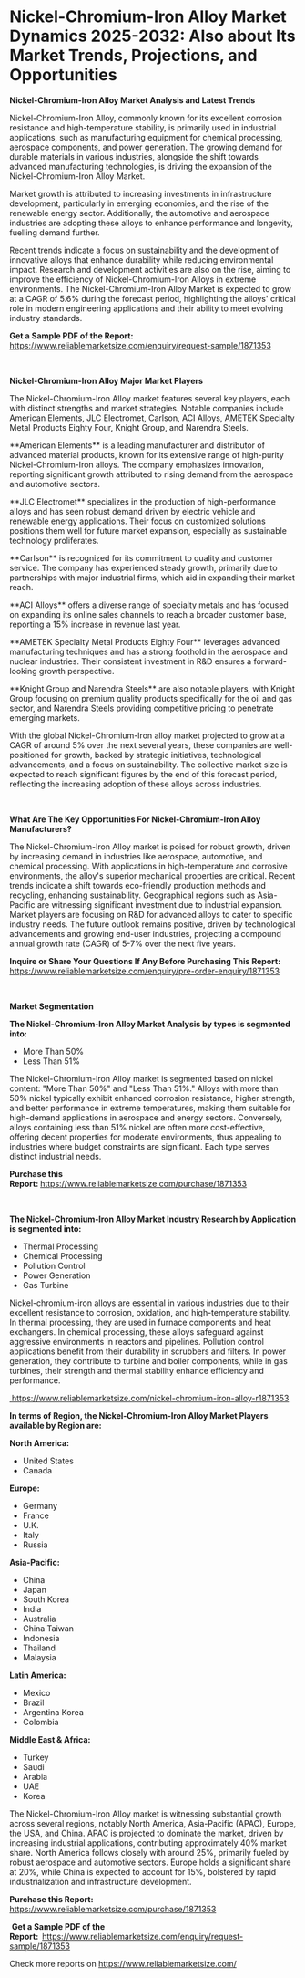<p><h1>Nickel-Chromium-Iron Alloy Market Dynamics 2025-2032: Also about Its Market Trends, Projections, and Opportunities</h1></p><p><strong>Nickel-Chromium-Iron Alloy Market Analysis and Latest Trends</strong></p>
<p><p>Nickel-Chromium-Iron Alloy, commonly known for its excellent corrosion resistance and high-temperature stability, is primarily used in industrial applications, such as manufacturing equipment for chemical processing, aerospace components, and power generation. The growing demand for durable materials in various industries, alongside the shift towards advanced manufacturing technologies, is driving the expansion of the Nickel-Chromium-Iron Alloy Market.</p><p>Market growth is attributed to increasing investments in infrastructure development, particularly in emerging economies, and the rise of the renewable energy sector. Additionally, the automotive and aerospace industries are adopting these alloys to enhance performance and longevity, fuelling demand further.</p><p>Recent trends indicate a focus on sustainability and the development of innovative alloys that enhance durability while reducing environmental impact. Research and development activities are also on the rise, aiming to improve the efficiency of Nickel-Chromium-Iron Alloys in extreme environments. The Nickel-Chromium-Iron Alloy Market is expected to grow at a CAGR of 5.6% during the forecast period, highlighting the alloys' critical role in modern engineering applications and their ability to meet evolving industry standards.</p></p>
<p><strong>Get a Sample PDF of the Report:&nbsp;</strong> <a href="https://www.reliablemarketsize.com/enquiry/request-sample/1871353?utm_campaign=2314&utm_medium=2&utm_source=Github&utm_content=ia&utm_term=03042025&utm_id=nickel-chromium-iron-alloy">https://www.reliablemarketsize.com/enquiry/request-sample/1871353</a></p>
<p>&nbsp;</p>
<p><strong>Nickel-Chromium-Iron Alloy Major Market Players</strong></p>
<p><p>The Nickel-Chromium-Iron Alloy market features several key players, each with distinct strengths and market strategies. Notable companies include American Elements, JLC Electromet, Carlson, ACI Alloys, AMETEK Specialty Metal Products Eighty Four, Knight Group, and Narendra Steels. </p><p>**American Elements** is a leading manufacturer and distributor of advanced material products, known for its extensive range of high-purity Nickel-Chromium-Iron alloys. The company emphasizes innovation, reporting significant growth attributed to rising demand from the aerospace and automotive sectors. </p><p>**JLC Electromet** specializes in the production of high-performance alloys and has seen robust demand driven by electric vehicle and renewable energy applications. Their focus on customized solutions positions them well for future market expansion, especially as sustainable technology proliferates.</p><p>**Carlson** is recognized for its commitment to quality and customer service. The company has experienced steady growth, primarily due to partnerships with major industrial firms, which aid in expanding their market reach. </p><p>**ACI Alloys** offers a diverse range of specialty metals and has focused on expanding its online sales channels to reach a broader customer base, reporting a 15% increase in revenue last year.</p><p>**AMETEK Specialty Metal Products Eighty Four** leverages advanced manufacturing techniques and has a strong foothold in the aerospace and nuclear industries. Their consistent investment in R&D ensures a forward-looking growth perspective.</p><p>**Knight Group and Narendra Steels** are also notable players, with Knight Group focusing on premium quality products specifically for the oil and gas sector, and Narendra Steels providing competitive pricing to penetrate emerging markets.</p><p>With the global Nickel-Chromium-Iron alloy market projected to grow at a CAGR of around 5% over the next several years, these companies are well-positioned for growth, backed by strategic initiatives, technological advancements, and a focus on sustainability. The collective market size is expected to reach significant figures by the end of this forecast period, reflecting the increasing adoption of these alloys across industries.</p></p>
<p>&nbsp;</p>
<p><strong>What Are The Key Opportunities For Nickel-Chromium-Iron Alloy Manufacturers?</strong></p>
<p><p>The Nickel-Chromium-Iron Alloy market is poised for robust growth, driven by increasing demand in industries like aerospace, automotive, and chemical processing. With applications in high-temperature and corrosive environments, the alloy's superior mechanical properties are critical. Recent trends indicate a shift towards eco-friendly production methods and recycling, enhancing sustainability. Geographical regions such as Asia-Pacific are witnessing significant investment due to industrial expansion. Market players are focusing on R&D for advanced alloys to cater to specific industry needs. The future outlook remains positive, driven by technological advancements and growing end-user industries, projecting a compound annual growth rate (CAGR) of 5-7% over the next five years.</p></p>
<p><strong>Inquire or Share Your Questions If Any Before Purchasing This Report:</strong> <a href="https://www.reliablemarketsize.com/enquiry/pre-order-enquiry/1871353?utm_campaign=2314&utm_medium=2&utm_source=Github&utm_content=ia&utm_term=03042025&utm_id=nickel-chromium-iron-alloy">https://www.reliablemarketsize.com/enquiry/pre-order-enquiry/1871353</a></p>
<p>&nbsp;</p>
<p><strong>Market Segmentation</strong></p>
<p><strong>The Nickel-Chromium-Iron Alloy Market Analysis by types is segmented into:</strong></p>
<p><ul><li>More Than 50%</li><li>Less Than 51%</li></ul></p>
<p><p>The Nickel-Chromium-Iron Alloy market is segmented based on nickel content: "More Than 50%" and "Less Than 51%." Alloys with more than 50% nickel typically exhibit enhanced corrosion resistance, higher strength, and better performance in extreme temperatures, making them suitable for high-demand applications in aerospace and energy sectors. Conversely, alloys containing less than 51% nickel are often more cost-effective, offering decent properties for moderate environments, thus appealing to industries where budget constraints are significant. Each type serves distinct industrial needs.</p></p>
<p><strong>Purchase this Report:&nbsp;</strong><a href="https://www.reliablemarketsize.com/purchase/1871353?utm_campaign=2314&utm_medium=2&utm_source=Github&utm_content=ia&utm_term=03042025&utm_id=nickel-chromium-iron-alloy">https://www.reliablemarketsize.com/purchase/1871353</a></p>
<p>&nbsp;</p>
<p><strong>The Nickel-Chromium-Iron Alloy Market Industry Research by Application is segmented into:</strong></p>
<p><ul><li>Thermal Processing</li><li>Chemical Processing</li><li>Pollution Control</li><li>Power Generation</li><li>Gas Turbine</li></ul></p>
<p><p>Nickel-chromium-iron alloys are essential in various industries due to their excellent resistance to corrosion, oxidation, and high-temperature stability. In thermal processing, they are used in furnace components and heat exchangers. In chemical processing, these alloys safeguard against aggressive environments in reactors and pipelines. Pollution control applications benefit from their durability in scrubbers and filters. In power generation, they contribute to turbine and boiler components, while in gas turbines, their strength and thermal stability enhance efficiency and performance.</p></p>
<p><a href="https://www.reliablemarketsize.com/nickel-chromium-iron-alloy-r1871353?utm_campaign=2314&utm_medium=2&utm_source=Github&utm_content=ia&utm_term=03042025&utm_id=nickel-chromium-iron-alloy">&nbsp;https://www.reliablemarketsize.com/nickel-chromium-iron-alloy-r1871353</a></p>
<p><strong>In terms of Region, the Nickel-Chromium-Iron Alloy Market Players available by Region are:</strong></p>
<p>
    <p> <strong> North America: </strong>
        <ul>
            <li>United States</li>
            <li>Canada</li>
        </ul>
        </p> 
    <p> <strong> Europe: </strong>
        <ul>
            <li>Germany</li>
            <li>France</li>
            <li>U.K.</li>
            <li>Italy</li>
            <li>Russia</li>
        </ul>
        </p> 
    <p> <strong> Asia-Pacific: </strong>
        <ul>
            <li>China</li>
            <li>Japan</li>
            <li>South Korea</li>
            <li>India</li>
            <li>Australia</li>
            <li>China Taiwan</li>
            <li>Indonesia</li>
            <li>Thailand</li>
            <li>Malaysia</li>
        </ul>
        </p> 
    <p> <strong> Latin America: </strong>
        <ul>
            <li>Mexico</li>
            <li>Brazil</li>
            <li>Argentina Korea</li>
            <li>Colombia</li>
        </ul>
        </p> 
    <p> <strong> Middle East & Africa: </strong>
        <ul>
            <li>Turkey</li>
            <li>Saudi</li>
            <li>Arabia</li>
            <li>UAE</li>
            <li>Korea</li>
        </ul>
    </p>
    </p>
<p><p>The Nickel-Chromium-Iron Alloy market is witnessing substantial growth across several regions, notably North America, Asia-Pacific (APAC), Europe, the USA, and China. APAC is projected to dominate the market, driven by increasing industrial applications, contributing approximately 40% market share. North America follows closely with around 25%, primarily fueled by robust aerospace and automotive sectors. Europe holds a significant share at 20%, while China is expected to account for 15%, bolstered by rapid industrialization and infrastructure development.</p></p>
<p><strong>Purchase this Report: </strong><a href="https://www.reliablemarketsize.com/purchase/1871353?utm_campaign=2314&utm_medium=2&utm_source=Github&utm_content=ia&utm_term=03042025&utm_id=nickel-chromium-iron-alloy">https://www.reliablemarketsize.com/purchase/1871353</a></p>
<p>&nbsp;<strong>Get a Sample PDF of the Report:&nbsp;&nbsp;</strong><a href="https://www.reliablemarketsize.com/enquiry/request-sample/1871353?utm_campaign=2314&utm_medium=2&utm_source=Github&utm_content=ia&utm_term=03042025&utm_id=nickel-chromium-iron-alloy">https://www.reliablemarketsize.com/enquiry/request-sample/1871353</a></p>
<p><strong></strong></p>
<p>Check more reports on <a href="https://www.reliablemarketsize.com/?utm_campaign=2314&utm_medium=2&utm_source=Github&utm_content=ia&utm_term=03042025&utm_id=nickel-chromium-iron-alloy">https://www.reliablemarketsize.com/</a></p>
